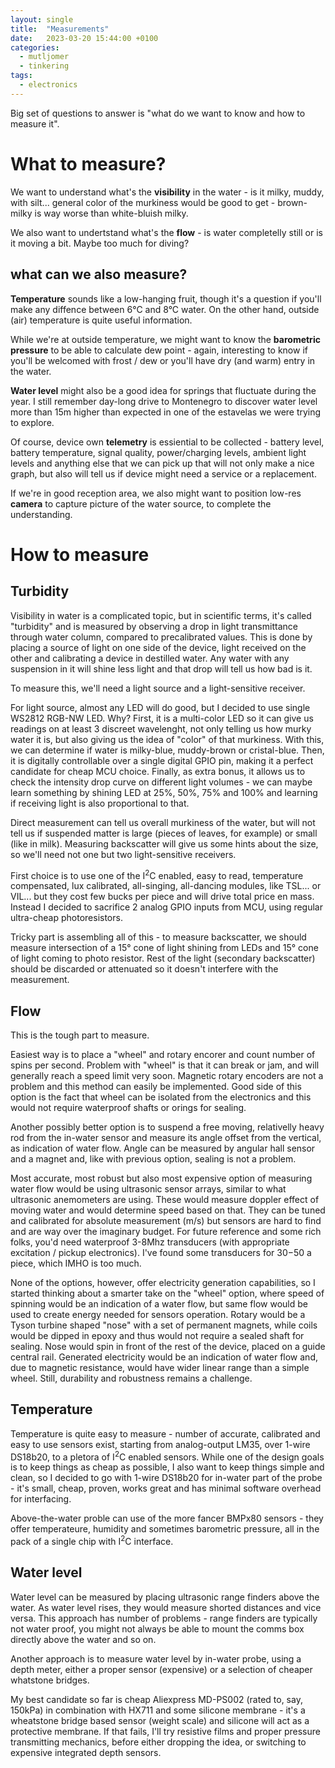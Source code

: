```yaml
---
layout: single
title:  "Measurements"
date:   2023-03-20 15:44:00 +0100
categories:
  - mutljomer
  - tinkering
tags: 
  - electronics
---
```

Big set of questions to answer is "what do we want to know and how to measure it". 

# What to measure? 

We want to understand what's the **visibility** in the water - is it milky, muddy, with silt... general color of the murkiness would be good to get - brown-milky is way worse than white-bluish milky.

We also want to undertstand what's the **flow** - is water completelly still or is it moving a bit. Maybe too much for diving? 

## what can we also measure? 

**Temperature** sounds like a low-hanging fruit, though it's a question if you'll make any diffence between 6&deg;C and 8&deg;C water. On the other hand, outside (air) temperature is quite useful information. 

While we're at outside temperature, we might want to know the **barometric pressure** to be able to calculate dew point - again, interesting to know if you'll be welcomed with frost / dew or you'll have dry (and warm) entry in the water. 

**Water level** might also be a good idea for springs that fluctuate during the year. I still remember day-long drive to Montenegro to discover water level more than 15m higher than expected in one of the estavelas we were trying to explore.

Of course, device own **telemetry** is essiential to be collected - battery level, battery temperature, signal quality, power/charging levels, ambient light levels and anything else that we can pick up that will not only make a nice graph, but also will tell us if device might need a service or a replacement. 

If we're in good reception area, we also might want to position low-res **camera** to capture picture of the water source, to complete the understanding. 

# How to measure 

## Turbidity

Visibility in water is a complicated topic, but in scientific terms, it's called "turbidity" and is measured by observing a drop in light transmittance through water column, compared to precalibrated values. This is done by placing a source of light on one side of the device, light received on the other and calibrating a device in destilled water. Any water with any suspension in it will shine less light and that drop will tell us how bad is it. 

To measure this, we'll need a light source and a light-sensitive receiver. 

For light source, almost any LED will do good, but I decided to use single WS2812 RGB-NW LED. Why?
First, it is a multi-color LED so it can give us readings on at least 3 discreet wavelenght, not only telling us how murky water it is, but also giving us the idea of "color" of that murkiness. With this, we can determine if water is milky-blue, muddy-brown or cristal-blue. 
Then, it is digitally controllable over a single digital GPIO pin, making it a perfect candidate for cheap MCU choice. 
Finally, as extra bonus, it allows us to check the intensity drop curve on different light volumes - we can maybe learn something by shining LED at 25%, 50%, 75% and 100% and learning if receiving light is also proportional to that. 

Direct measurement can tell us overall murkiness of the water, but will not tell us if suspended matter is large (pieces of leaves, for example) or small (like in milk). Measuring backscatter will give us some hints about the size, so we'll need not one but two light-sensitive receivers. 

First choice is to use one of the I<sup>2</sup>C enabled, easy to read, temperature compensated, lux calibrated, all-singing, all-dancing modules, like TSL... or VIL... but they cost few bucks per piece and will drive total price en mass. 
Instead I decided to sacrifice 2 analog GPIO inputs from MCU, using regular ultra-cheap photoresistors. 

Tricky part is assembling all of this - to measure backscatter, we should measure intersection of a 15&deg; cone of light shining from LEDs and 15&deg; cone of light coming to photo resistor. Rest of the light (secondary backscatter) should be discarded or attenuated so it doesn't interfere with the measurement. 

## Flow 

This is the tough part to measure. 

Easiest way is to place a "wheel" and rotary encorer and count number of spins per second. 
Problem with "wheel" is that it can break or jam, and will generally reach a speed limit very soon. Magnetic rotary encoders are not a problem and this method can easily be implemented. Good side of this option is the fact that wheel can be isolated from the electronics and this would not require waterproof shafts or orings for sealing. 

Another possibly better option is to suspend a free moving, relativelly heavy rod from the in-water sensor and measure its angle offset from the vertical, as indication of water flow. Angle can be measured by angular hall sensor and a magnet and, like with previous option, sealing is not a problem.

Most accurate, most robust but also most expensive option of measuring water flow would be using ultrasonic sensor arrays, similar to what ultrasonic anemometers are using. These would measure doppler effect of moving water and would determine speed based on that. They can be tuned and calibrated for absolute measurement (m/s) but sensors are hard to find and are way over the imaginary budget. For future reference and some rich folks, you'd need waterproof 3-8Mhz transducers (with appropriate excitation / pickup electronics). I've found some transducers for $30-$50 a piece, which IMHO is too much.

None of the options, however, offer electricity generation capabilities, so I started thinking about a smarter take on the "wheel" option, where speed of spinning would be an indication of a water flow, but same flow would be used to create energy needed for sensors operation. 
Rotary would be a Tyson turbine shaped "nose" with a set of permanent magnets, while coils would be dipped in epoxy and thus would not require a sealed shaft for sealing. Nose would spin in front of the rest of the device, placed on a guide central rail. 
Generated electricity would be an indication of water flow and, due to magnetic resistance, would have wider linear range than a simple wheel. Still, durability and robustness remains a challenge.

## Temperature 

Temperature is quite easy to measure - number of accurate, calibrated and easy to use sensors exist, starting from analog-output LM35, over 1-wire DS18b20, to a pletora of I<sup>2</sup>C enabled sensors. 
While one of the design goals is to keep things as cheap as possible, I also want to keep things simple and clean, so I decided to go with 1-wire DS18b20 for in-water part of the probe - it's small, cheap, proven, works great and has minimal software overhead for interfacing. 

Above-the-water proble can use of the more fancer BMPx80 sensors - they offer temperateure, humidity and sometimes barometric pressure, all in the pack of a single chip with I<sup>2</sup>C interface. 

## Water level 

Water level can be measured by placing ultrasonic range finders above the water. As water level rises, they would measure shorted distances and vice versa. This approach has number of problems - range finders are typically not water proof, you might not always be able to mount the comms box directly above the water and so on. 

Another approach is to measure water level by in-water probe, using a depth meter, either a proper sensor (expensive) or a selection of cheaper whatstone bridges. 

My best candidate so far is cheap Aliexpress MD-PS002 (rated to, say, 150kPa) in combination with HX711 and some silicone membrane - it's a wheatstone bridge based sensor (weight scale) and silicone will act as a protective membrane. 
If that fails, I'll try resistive films and proper pressure transmitting mechanics, before either dropping the idea, or switching to expensive integrated depth sensors. 

